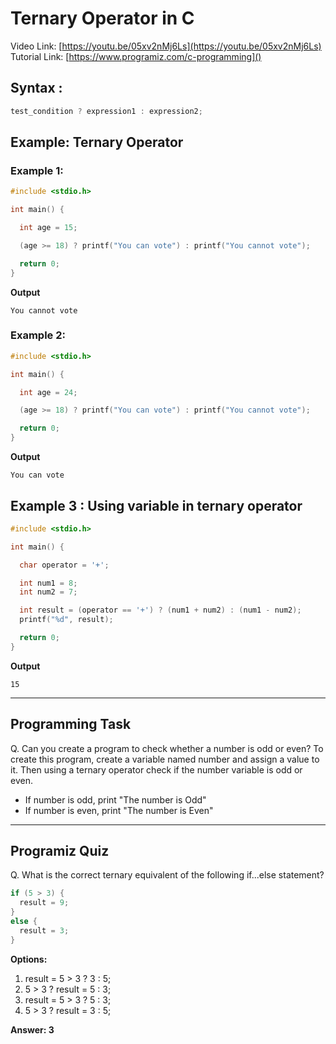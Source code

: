 # Ternary Operator in C
Video Link: [https://youtu.be/05xv2nMj6Ls](https://youtu.be/05xv2nMj6Ls)
Tutorial Link: [https://www.programiz.com/c-programming]()

## Syntax :

```c
test_condition ? expression1 : expression2;
```

## Example: Ternary Operator
### Example 1: 
```c
#include <stdio.h>

int main() {

  int age = 15;

  (age >= 18) ? printf("You can vote") : printf("You cannot vote");

  return 0;
}

```

**Output**
```
You cannot vote

```
### Example 2: 
```c
#include <stdio.h>

int main() {

  int age = 24;

  (age >= 18) ? printf("You can vote") : printf("You cannot vote");

  return 0;
}

```

**Output**
```
You can vote
```
## Example 3 : Using variable in ternary operator

```c
#include <stdio.h>

int main() {

  char operator = '+';

  int num1 = 8;
  int num2 = 7;

  int result = (operator == '+') ? (num1 + num2) : (num1 - num2);
  printf("%d", result);

  return 0;
}

```
**Output**
```
15
```

---

## Programming Task

Q. Can you create a program to check whether a number is odd or even? To create this program, create a variable named number and assign a value to it. Then using a ternary operator check if the number variable is odd or even.

- If number is odd, print "The number is Odd"
- If number is even, print "The number is Even"

---

## Programiz Quiz

Q. What is the correct ternary equivalent of the following if...else statement?


```c
if (5 > 3) {
  result = 9;
}
else {
  result = 3;
}
```

**Options:**
1. result = 5 > 3 ? 3 : 5;
1. 5 > 3 ? result = 5 : 3;
1. result = 5 > 3 ? 5 : 3;
1. 5 > 3 ? result = 3 : 5;

**Answer: 3**